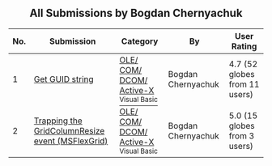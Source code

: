 ﻿<div align="center">

## All Submissions by Bogdan Chernyachuk

</div>

No.  | Submission | Category | By   | User Rating
---- | ---------- | -------- | ---- | -----------
1 | [Get GUID string<br />](https://github.com/Planet-Source-Code/bogdan-chernyachuk-get-guid-string__1-2642) | [OLE/ COM/ DCOM/ Active\-X<br /><sup>Visual Basic</sup>](../ByCategory/ole-com-dcom-active-x__1-29.md) | Bogdan Chernyachuk | 4.7 (52 globes from 11 users)
2 | [Trapping the GridColumnResize event \(MSFlexGrid\)<br />](https://github.com/Planet-Source-Code/bogdan-chernyachuk-trapping-the-gridcolumnresize-event-msflexgrid__1-1567) | [OLE/ COM/ DCOM/ Active\-X<br /><sup>Visual Basic</sup>](../ByCategory/ole-com-dcom-active-x__1-29.md) | Bogdan Chernyachuk | 5.0 (15 globes from 3 users)
